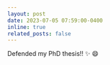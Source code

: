 ```yaml
---
layout: post
date: 2023-07-05 07:59:00-0400
inline: true
related_posts: false
---
```


Defended my PhD thesis!! :sparkles: :smile:
